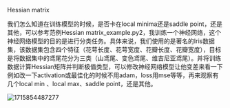 Hessian matrix

我们怎么知道在训练模型的时候，是否卡在local minima还是saddle point，还是其他，可以参考范例Hessian matrix_example.py2，我训练一个神经网络，这个神经网络模型的目的是进行分类任务。具体来说，我们使用的是著名的Iris数据集，该数据集包含四个特征（花萼长度、花萼宽度、花瓣长度、花瓣宽度），目标是将数据集中的鸢尾花分为三类（山鸢尾、变色鸢尾、维吉尼亚鸢尾）。并将训练数据计算Hessian矩阵并判断极值类型，可以修改神经网络模型让他变差来看一下例如改一下activation或最佳化的时候不用adam，loss用mse等等，再来观察有几个local min 、local max、saddle point，还是其他。


![1715854487277](https://github.com/joycelai140420/Project/assets/167413809/d2f7553c-bd57-4d47-b88d-d0fd1a739c95)
